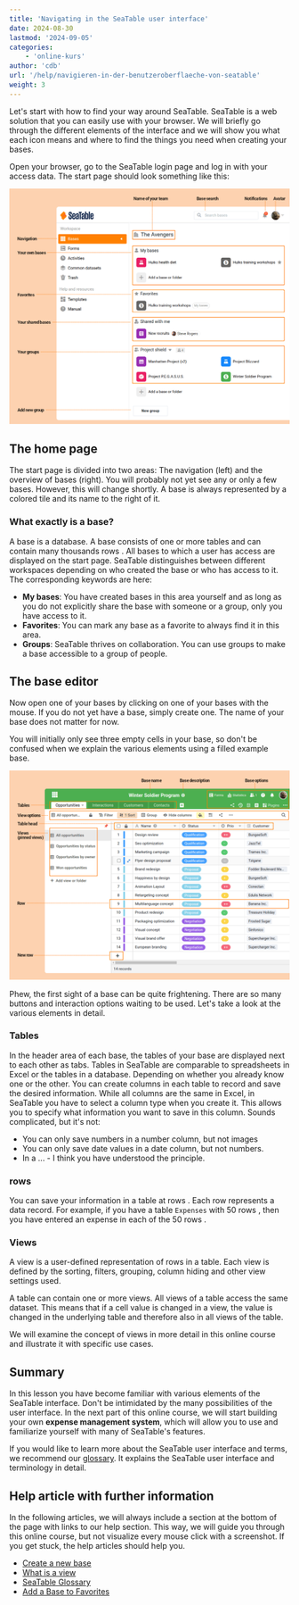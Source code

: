 ```yaml
---
title: 'Navigating in the SeaTable user interface'
date: 2024-08-30
lastmod: '2024-09-05'
categories:
    - 'online-kurs'
author: 'cdb'
url: '/help/navigieren-in-der-benutzeroberflaeche-von-seatable'
weight: 3
---
```


Let's start with how to find your way around SeaTable. SeaTable is a web solution that you can easily use with your browser. We will briefly go through the different elements of the interface and we will show you what each icon means and where to find the things you need when creating your bases.

Open your browser, go to the SeaTable login page and log in with your access data. The start page should look something like this:

![Elements of the SeaTable home page](images/elements_seatable_homepage.png)

## The home page

The start page is divided into two areas: The navigation (left) and the overview of bases (right). You will probably not yet see any or only a few bases. However, this will change shortly. A base is always represented by a colored tile and its name to the right of it.

### What exactly is a base?

A base is a database. A base consists of one or more tables and can contain many thousands rows . All bases to which a user has access are displayed on the start page. SeaTable distinguishes between different workspaces depending on who created the base or who has access to it. The corresponding keywords are here:

- **My bases**: You have created bases in this area yourself and as long as you do not explicitly share the base with someone or a group, only you have access to it.
- **Favorites**: You can mark any base as a favorite to always find it in this area.
- **Groups**: SeaTable thrives on collaboration. You can use groups to make a base accessible to a group of people.

## The base editor

Now open one of your bases by clicking on one of your bases with the mouse. If you do not yet have a base, simply create one. The name of your base does not matter for now.

You will initially only see three empty cells in your base, so don't be confused when we explain the various elements using a filled example base.

![Elements of the SeaTable Base](images/elements_seatable_base.png)

Phew, the first sight of a base can be quite frightening. There are so many buttons and interaction options waiting to be used. Let's take a look at the various elements in detail.

### Tables

In the header area of each base, the tables of your base are displayed next to each other as tabs. Tables in SeaTable are comparable to spreadsheets in Excel or the tables in a database. Depending on whether you already know one or the other. You can create columns in each table to record and save the desired information. While all columns are the same in Excel, in SeaTable you have to select a column type when you create it. This allows you to specify what information you want to save in this column. Sounds complicated, but it's not:

- You can only save numbers in a number column, but not images
- You can only save date values in a date column, but not numbers.
- In a ... - I think you have understood the principle.

### rows

You can save your information in a table at rows . Each row represents a data record. For example, if you have a table `Expenses` with 50 rows , then you have entered an expense in each of the 50 rows .

### Views

A view is a user-defined representation of rows in a table. Each view is defined by the sorting, filters, grouping, column hiding and other view settings used.

A table can contain one or more views. All views of a table access the same dataset. This means that if a cell value is changed in a view, the value is changed in the underlying table and therefore also in all views of the table.

We will examine the concept of views in more detail in this online course and illustrate it with specific use cases.

## Summary

In this lesson you have become familiar with various elements of the SeaTable interface. Don't be intimidated by the many possibilities of the user interface. In the next part of this online course, we will start building your own **expense management system**, which will allow you to use and familiarize yourself with many of SeaTable's features.

If you would like to learn more about the SeaTable user interface and terms, we recommend our [glossary](https://seatable.io/en/docs/erste-schritte/glossar-der-von-seatable-verwendeten-begriffe/). It explains the SeaTable user interface and terminology in detail.

## Help article with further information

In the following articles, we will always include a section at the bottom of the page with links to our help section. This way, we will guide you through this online course, but not visualize every mouse click with a screenshot. If you get stuck, the help articles should help you.

- [Create a new base](https://seatable.io/en/docs/arbeiten-mit-bases/eine-neue-base-erstellen/)
- [What is a view](https://seatable.io/en/docs/grundlagen-von-ansichten/was-ist-eine-ansicht/)
- [SeaTable Glossary](https://seatable.io/en/docs/erste-schritte/glossar-der-von-seatable-verwendeten-begriffe/)
- [Add a Base to Favorites](https://seatable.io/en/docs/arbeiten-mit-bases/eine-base-zu-den-favoriten-hinzufuegen/)
